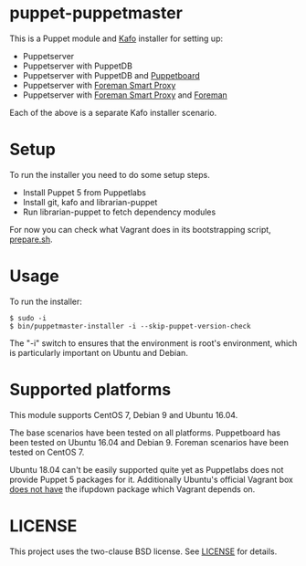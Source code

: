 # puppet-puppetmaster

This is a Puppet module and [Kafo](https://github.com/theforeman/kafo) installer for setting up:

* Puppetserver
* Puppetserver with PuppetDB
* Puppetserver with PuppetDB and [Puppetboard](https://github.com/voxpupuli/puppetboard)
* Puppetserver with [Foreman Smart Proxy](https://github.com/theforeman/smart-proxy)
* Puppetserver with [Foreman Smart Proxy](https://github.com/theforeman/smart-proxy) and [Foreman](https://github.com/theforeman/foreman)

Each of the above is a separate Kafo installer scenario.

# Setup

To run the installer you need to do some setup steps. 

* Install Puppet 5 from Puppetlabs
* Install git, kafo and librarian-puppet
* Run librarian-puppet to fetch dependency modules

For now you can check what Vagrant does in its bootstrapping script, [prepare.sh](vagrant/prepare.sh).

# Usage

To run the installer:

    $ sudo -i
    $ bin/puppetmaster-installer -i --skip-puppet-version-check

The "-i" switch to ensures that the environment is root's environment, which is particularly important on Ubuntu and Debian.

# Supported platforms

This module supports CentOS 7, Debian 9 and Ubuntu 16.04.

The base scenarios have been tested on all platforms. Puppetboard has been tested on Ubuntu 16.04 and Debian 9. Foreman scenarios
have been tested on CentOS 7.

Ubuntu 18.04 can't be easily supported quite yet as Puppetlabs does not provide Puppet 5 packages for it. Additionally Ubuntu's official Vagrant box [does not have](https://github.com/cilium/cilium/issues/1918#issuecomment-344527888) the ifupdown package which Vagrant depends on.

# LICENSE

This project uses the two-clause BSD license. See [LICENSE](LICENSE) for details.
